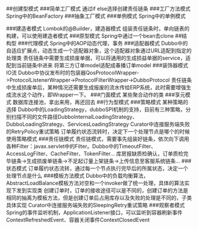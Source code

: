 ##创建型模式
###简单工厂模式
通过if else选择创建责任链条
###工厂方法模式
Spring中的BeanFactory
###抽象工厂模式
###单例模式
Spring中的单例模式

###建造者模式
Lombok的@Builder，建造器模式
组装责任链条时，单向链表的构建，可以使用建造者模式
###原型模式
Spring中通过一个bean去clone
##结构型
###代理模式
Spring中的AOP动态代理，事务
###适配器模式
Dubbo中的自适应扩展点，动态生成一个适配器对象，这个适配器对象通过URL适配到指定的处理类
责任链条中需要生成损废单据，可以将通用的生成损益单据的service，适配到当前链条中进来
将第三方订单model适配成春播订单model
###装饰器模式
IO流
Dubbo中协议发布时的包装器QosProtocolWrapper->ProtocolListenerWrapper->ProtocolFilterWrapper->DubboProtocol
责任链条中生成损废单后，某种情况还需要生成报废的流水传给ERP系统，此时需要增强生成流水这个动作，即Wrapper一下。
###门面模式
某些聚合动作的类
###享元模式
数据库连接池，拿出来用，再还回去
##行为型模式
###策略模式
某种策略的选择
Dubbo中的LoadingStrategy，dubboSPI机制的支持，目前有三种策略，分别扫描不同的文件路径DubboInternalLoadingStrategy、DubboLoadingStrategy、ServicesLoadingStrategy
Curator中连接服务端失败的RetryPolicy重试策略
订单履约状态流转时，决定下一个处理节点是哪个的时候使用策略模式
###责任链模式
责任链模式，需要事先组装好链条，依次向下调用
各种Filter：javax.servlet中的Filter。Dubbo中的TimeoutFilter、AccessLogFilter、CacheFilter、TokenFilter...
库房报缺质检确认，订单质检完毕链条->生成损废单链条->不足起订量上架链条->上传信息至客服系统链条...
###状态模式
订单履约状态流转，通过每一个节点执行完毕后的所属状态，决定一个处理节点是什么
###模板方法模式
Dubbo中的负载均衡算法，AbstractLoadBalance模板方法对空和一个invoker做了统一处理，具体的算法实现下发到实现类
创建订单时，订单的接收途径可以是不同的，创建订单的方法是相同的抽离为模板方法，但是创建订单后占用库存以及失败的处理是不同的，子类具体实现
Curator中连接服务端失败的SleepingRetry重试策略
###观察者模式
Spring的事件监听机制，ApplicationListener接口，可以监听到容器刷新事件ContextRefreshedEvent、容器关闭事件ContextClosedEvent
